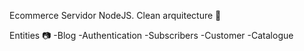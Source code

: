 Ecommerce Servidor NodeJS.
Clean arquitecture 💉


Entities 📷
-Blog
-Authentication
-Subscribers
-Customer
-Catalogue
